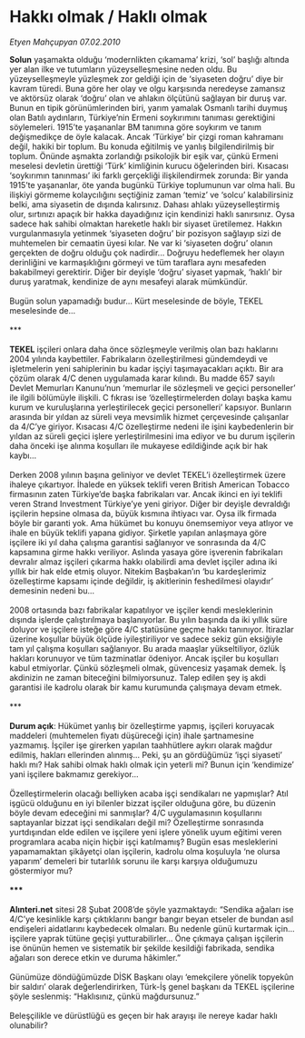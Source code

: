 # Hakkı olmak / Haklı olmak

*Etyen Mahçupyan 07.02.2010*

<div class="taraf_structure_2col_1zq">
<div class="margen_n">



 <p><b>Solun</b> yaşamakta olduğu ‘modernlikten çıkamama’ krizi, ‘sol’ başlığı altında yer alan ilke ve tutumların yüzeyselleşmesine neden oldu. Bu yüzeyselleşmeyle yüzleşmek zor geldiği için de ‘siyaseten doğru’ diye bir kavram türedi. Buna göre her olay ve olgu karşısında neredeyse zamansız ve aktörsüz olarak ‘doğru’ olan ve ahlakın ölçütünü sağlayan bir duruş var. Bunun en tipik görünümlerinden biri, yarım yamalak Osmanlı tarihi duymuş olan Batılı aydınların, Türkiye’nin Ermeni soykırımını tanıması gerektiğini söylemeleri. 1915’te yaşananlar BM tanımına göre soykırım ve tanım değişmedikçe de öyle kalacak. Ancak ‘Türkiye’ bir çizgi roman kahramanı değil, hakiki bir toplum. Bu konuda eğitilmiş ve yanlış bilgilendirilmiş bir toplum. Önünde aşmakta zorlandığı psikolojik bir eşik var, çünkü Ermeni meselesi devletin ürettiği ‘Türk’ kimliğinin kurucu öğelerinden biri. Kısacası ‘soykırımın tanınması’ iki farklı gerçekliği ilişkilendirmek zorunda: Bir yanda 1915’te yaşananlar, öte yanda bugünkü Türkiye toplumunun var olma hali. Bu ilişkiyi görmeme kolaycılığını seçtiğiniz zaman ‘temiz’ ve ‘solcu’ kalabilirsiniz belki, ama siyasetin de dışında kalırsınız. Dahası ahlakı yüzeyselleştirmiş olur, sırtınızı apaçık bir hakka dayadığınız için kendinizi haklı sanırsınız. Oysa sadece hak sahibi olmaktan hareketle haklı bir siyaset üretilemez. Hakkın vurgulanmasıyla yetinmek ‘siyaseten doğru’ bir pozisyon sağlayıp sizi de muhtemelen bir cemaatin üyesi kılar. Ne var ki ‘siyaseten doğru’ olanın gerçekten de doğru olduğu çok nadirdir... Doğruyu hedeflemek her olayın derinliğini ve karmaşıklığını görmeyi ve tüm taraflara aynı mesafeden bakabilmeyi gerektirir. Diğer bir deyişle ‘doğru’ siyaset yapmak, ‘haklı’ bir duruş yaratmak, kendinize de aynı mesafeyi alarak mümkündür. <br/><br/>Bugün solun yapamadığı budur... Kürt meselesinde de böyle, TEKEL meselesinde de... <br/><br/>***<b> <br/><br/>TEKEL</b> işçileri onlara daha önce sözleşmeyle verilmiş olan bazı haklarını 2004 yılında kaybettiler. Fabrikaların özelleştirilmesi gündemdeydi ve işletmelerin yeni sahiplerinin bu kadar işçiyi taşımayacakları açıktı. Bir ara çözüm olarak 4/C denen uygulamada karar kılındı. Bu madde 657 sayılı Devlet Memurları Kanunu’nun ‘memurlar ile sözleşmeli ve geçici personeller’ ile ilgili bölümüyle ilişkili. C fıkrası ise ‘özelleştirmelerden dolayı başka kamu kurum ve kuruluşlarına yerleştirilecek geçici personelleri’ kapsıyor. Bunların arasında bir yıldan az süreli veya mevsimlik hizmet çerçevesinde çalışanlar da 4/C’ye giriyor. Kısacası 4/C özelleştirme nedeni ile işini kaybedenlerin bir yıldan az süreli geçici işlere yerleştirilmesini ima ediyor ve bu durum işçilerin daha önceki işe alınma koşulları ile mukayese edildiğinde açık bir hak kaybı... <br/><br/>Derken 2008 yılının başına geliniyor ve devlet TEKEL’i özelleştirmek üzere ihaleye çıkartıyor. İhalede en yüksek teklifi veren British American Tobacco firmasının zaten Türkiye’de başka fabrikaları var. Ancak ikinci en iyi teklifi veren Strand Investment Türkiye’ye yeni giriyor. Diğer bir deyişle devraldığı işçilerin hepsine olmasa da, büyük kısmına ihtiyacı var. Oysa ilk firmada böyle bir garanti yok. Ama hükümet bu konuyu önemsemiyor veya atlıyor ve ihale en büyük teklifi yapana gidiyor. Şirketle yapılan anlaşmaya göre işçilere iki yıl daha çalışma garantisi sağlanıyor ve sonrasında da 4/C kapsamına girme hakkı veriliyor. Aslında yasaya göre işverenin fabrikaları devralır almaz işçileri çıkarma hakkı olabilirdi ama devlet işçiler adına iki yıllık bir hak elde etmiş oluyor. Nitekim Başbakan’ın ‘bu kardeşlerimiz özelleştirme kapsamı içinde değildir, iş akitlerinin feshedilmesi olayıdır’ demesinin nedeni bu... <br/><br/>2008 ortasında bazı fabrikalar kapatılıyor ve işçiler kendi mesleklerinin dışında işlerde çalıştırılmaya başlanıyorlar. Bu yılın başında da iki yıllık süre doluyor ve işçilere isteğe göre 4/C statüsüne geçme hakkı tanınıyor. İtirazlar üzerine koşullar büyük ölçüde iyileştiriliyor ve sadece sekiz gün eksiğiyle tam yıl çalışma koşulları sağlanıyor. Bu arada maaşlar yükseltiliyor, özlük hakları korunuyor ve tüm tazminatlar ödeniyor. Ancak işçiler bu koşulları kabul etmiyorlar. Çünkü sözleşmeli olmak, güvencesiz yaşamak demek. İş akdinizin ne zaman biteceğini bilmiyorsunuz. Talep edilen şey iş akdi garantisi ile kadrolu olarak bir kamu kurumunda çalışmaya devam etmek. <br/><br/>***<b> <br/><br/>Durum açık</b>: Hükümet yanlış bir özelleştirme yapmış, işçileri koruyacak maddeleri (muhtemelen fiyatı düşüreceği için) ihale şartnamesine yazmamış. İşçiler işe girerken yapılan taahhütlere aykırı olarak mağdur edilmiş, hakları ellerinden alınmış... Peki, şu an gördüğümüz ‘işçi siyaseti’ haklı mı? Hak sahibi olmak haklı olmak için yeterli mi? Bunun için ‘kendimize’ yani işçilere bakmamız gerekiyor... <br/><br/>Özelleştirmelerin olacağı belliyken acaba işçi sendikaları ne yapmışlar? Atıl işgücü olduğunu en iyi bilenler bizzat işçiler olduğuna göre, bu düzenin böyle devam edeceğini mi sanmışlar? 4/C uygulamasının koşullarını saptayanlar bizzat işçi sendikaları değil mi? Özelleştirme sonrasında yurtdışından elde edilen ve işçilere yeni işlere yönelik uyum eğitimi veren programlara acaba niçin hiçbir işçi katılmamış? Bugün esas mesleklerini yapamamaktan şikâyetçi olan işçilerin, kadrolu olma koşuluyla ‘ne olursa yaparım’ demeleri bir tutarlılık sorunu ile karşı karşıya olduğumuzu göstermiyor mu?<b> <br/><br/>*** <br/><br/>Alınteri.net</b> sitesi 28 Şubat 2008’de şöyle yazmaktaydı: “Sendika ağaları ise 4/C’ye kesinlikle karşı çıktıklarını bangır bangır beyan etseler de bundan asıl endişeleri aidatlarını kaybedecek olmaları. Bu nedenle günü kurtarmak için... işçilere yaprak tütüne geçişi yutturabilirler... Öne çıkmaya çalışan işçilerin ise önünün hemen ve sistematik bir şekilde kesildiği fabrikada, sendika ağaları son derece etkin ve duruma hâkimler.” <br/><br/>Günümüze döndüğümüzde DİSK Başkanı olayı ‘emekçilere yönelik topyekûn bir saldırı’ olarak değerlendirirken, Türk-İş genel başkanı da TEKEL işçilerine şöyle seslenmiş: “Haklısınız, çünkü mağdursunuz.” <br/><br/>Beleşçilikle ve dürüstlüğü es geçen bir hak arayışı ile nereye kadar haklı olunabilir?</p>
<br/>
<br/>
<br/>



<br/>


<div id="taraf_not">
</div>

</div>


</div>
